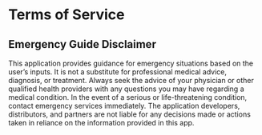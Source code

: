# Terms of Service
## Emergency Guide Disclaimer
This application provides guidance for emergency situations based on the user’s inputs. It is not a substitute for professional medical advice, diagnosis, or treatment. Always seek the advice of your physician or other qualified health providers with any questions you may have regarding a medical condition. In the event of a serious or life-threatening condition, contact emergency services immediately. The application developers, distributors, and partners are not liable for any decisions made or actions taken in reliance on the information provided in this app.
